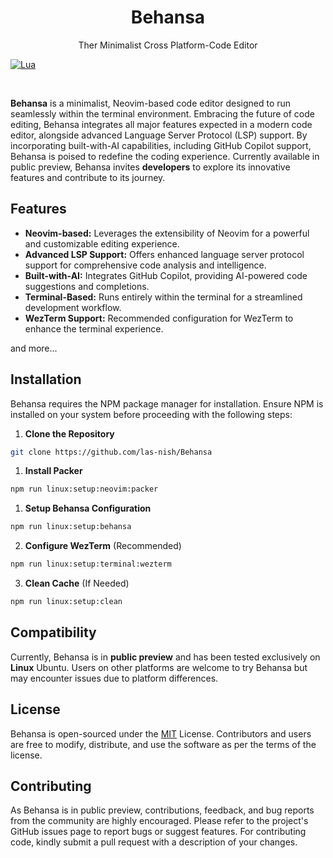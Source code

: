 <div align="center">
  <h1>Behansa</h1>
  <p>Ther Minimalist Cross Platform-Code Editor</p>
</div>

[![Lua](https://img.shields.io/badge/Made%20with%20Lua-blue.svg?style=for-the-badge&logo=lua)](https://lua.org)

<br>

**Behansa** is a minimalist, Neovim-based code editor designed to run seamlessly within the terminal environment. Embracing the future of code editing, Behansa integrates all major features expected in a modern code editor, alongside advanced Language Server Protocol (LSP) support. By incorporating built-with-AI capabilities, including GitHub Copilot support, Behansa is poised to redefine the coding experience. Currently available in public preview, Behansa invites **developers** to explore its innovative features and contribute to its journey.

## Features

- **Neovim-based:** Leverages the extensibility of Neovim for a powerful and customizable editing experience.
- **Advanced LSP Support:** Offers enhanced language server protocol support for comprehensive code analysis and intelligence.
- **Built-with-AI:** Integrates GitHub Copilot, providing AI-powered code suggestions and completions.
- **Terminal-Based:** Runs entirely within the terminal for a streamlined development workflow.
- **WezTerm Support:** Recommended configuration for WezTerm to enhance the terminal experience.

and more...

## Installation

Behansa requires the NPM package manager for installation. Ensure NPM is installed on your system before proceeding with the following steps:

1. **Clone the Repository**

```bash
git clone https://github.com/las-nish/Behansa
```

1. **Install Packer**

```bash
npm run linux:setup:neovim:packer
```

1. **Setup Behansa Configuration**

```bash
npm run linux:setup:behansa
```

2. **Configure WezTerm** (Recommended)

```bash
npm run linux:setup:terminal:wezterm
```

3. **Clean Cache** (If Needed)

```bash
npm run linux:setup:clean
```

## Compatibility

Currently, Behansa is in **public preview** and has been tested exclusively on **Linux** Ubuntu. Users on other platforms are welcome to try Behansa but may encounter issues due to platform differences.

## License

Behansa is open-sourced under the [MIT](LICENSE) License. Contributors and users are free to modify, distribute, and use the software as per the terms of the license.

## Contributing

As Behansa is in public preview, contributions, feedback, and bug reports from the community are highly encouraged. Please refer to the project's GitHub issues page to report bugs or suggest features. For contributing code, kindly submit a pull request with a description of your changes.
